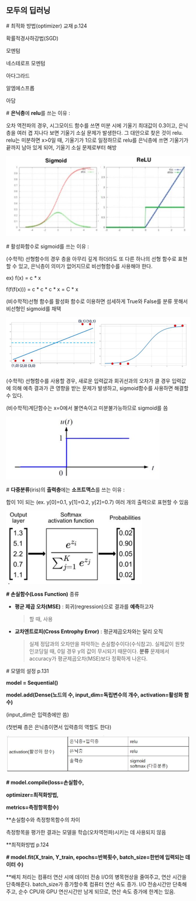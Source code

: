 ## 모두의 딥러닝

\# 최적화 방법(optimizer) 교재 p.124

확률적경사하강법(SGD)

모멘텀

네스테로프 모멘텀

아다그라드

알엠에스프롭

아담

\# **은닉층**에 **relu**를 쓰는 이유 :

오차 역전파의 경우, 시그모이드 함수를 쓰면 미분 시에 기울기 최대값이
0.3이고, 은닉층을 여러 겹 지나다 보면 기울기 소실 문제가 발생한다. 그
대안으로 찾은 것이 relu. relu는 미분하면 x\>0일 때, 기울기가 1으로
일정하므로 relu를 은닉층에 쓰면 기울기가 끝까지 남아 있게 되어, 기울기
소실 문제로부터 해방

![1](./img/1.JPG)

\# 활성화함수로 sigmoid를 쓰는 이유 :

(수학적) 선형함수의 경우 층을 아무리 깊게 하더라도 또 다른 하나의 선형
함수로 표현할 수 있고, 은닉층이 의미가 없어지므로 비선형함수를 사용해야
한다.

ex) f(x) = c \* x

f(f(f(x))) = c \* c \* c \* x = C \* x

(비수학적)선형 함수를 활성화 함수로 이용하면 섬세하게 True와 False를
분류 못해서 비선형인 sigmoid를 채택

![1](./img/2.JPG)

(수학적) 선형함수를 사용할 경우, 새로운 입력값과 회귀선과의 오차가 클
경우 입력값에 의해 예측 결과가 큰 영향을 받는 문제가 발생하고,
sigmoid함수를 사용하면 해결할 수 있다.

(비수학적)계단함수는 x=0에서 불연속이고 미분불가능하므로 sigmoid를 씀

![1](./img/3.JPG)

\# **다중분류**(iris)의 **출력층**에는 **소프트맥스**를 쓰는 이유 :

합이 1이 되는 (ex. y\[0\]=0.1, y\[1\]=0.2, y\[2\]=0.7) 여러 개의
출력으로 표현할 수 있음

![1](./img/4.JPG)

**\# 손실함수(Loss Function)** 종류

-   **평균 제곱 오차(MSE)** : 회귀(regression)으로 결과를 **예측**하고자
    > 할 때, 사용

-   **교차엔트로피(Cross Entrophy Error)** : 평균제곱오차와는 달리 오직
    > 실제 정답과의 오차만을 파악하는 손실함수이다(수식참고). 실제값이
    > 원핫 인코딩일 때, 0일 경우 y의 값이 무시되기 때문이다. **분류**
    > 문제에서 accuracy가 평균제곱오차(MSE)보다 정확하게 나온다.

\# 모델의 설정 p.131

**model = Sequential()**

**model.add(Dense(노드의 수, input_dim=독립변수의 개수,
activation=활성화 함수)**

(input_dim은 입력층에만 씀)

(첫번째 층은 은닉층이면서 입력층의 역할도 한다)

![1](./img/5.JPG)

**\# model.compile(loss=손실함수,**

**optimizer=최적화방법,**

**metrics=측정항목함수)**

\*\*손실함수와 측정항목함수의 차이

측정항목을 평가한 결과는 모델을 학습(오차역전파)시키는 데 사용되지 않음

\*\*최적화방법 p.124

**\# model.fit(X_train, Y_train, epochs=반복횟수, batch_size=한번에
입력되는 데이터 수)**

\*\*배치 처리는 컴퓨터 연산 시에 데이터 전송 I/O의 병목현상을 줄여주고,
연산 시간을 단축해준다. batch_size가 증가할수록 컴퓨터 연산 속도 증가.
I/O 전송시간만 단축해주고, 순수 CPU와 GPU 연산시간만 남게 되므로, 연산
속도 증가에 한계는 있음.
